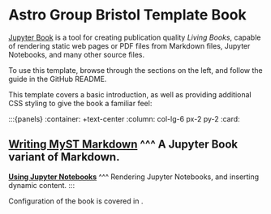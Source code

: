 # Astro Group Bristol Template Book

[Jupyter Book](https://jupyterbook.org/intro.html) is a tool for creating publication quality *Living Books*, capable of rendering static web pages or PDF files from Markdown files, Jupyter Notebooks, and many other source files.

To use this template, browse through the sections on the left, and follow the guide in the GitHub README.

This template covers a basic introduction, as well as providing additional CSS styling to give the book a familiar feel:

:::{panels}
:container: +text-center
:column: col-lg-6 px-2 py-2
:card:

**[Writing MyST Markdown](chapter1/myst_example)**
^^^
A Jupyter Book variant of Markdown.
---

**[Using Jupyter Notebooks](chapter1/notebook_example)**
^^^
Rendering Jupyter Notebooks, and inserting dynamic content.
:::


Configuration of the book is covered in [](content:configuration).
